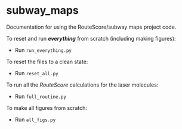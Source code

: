 # subway_maps

Documentation for using the RouteScore/subway maps project code.


To reset and run _**everything**_ from scratch (including making figures):
- Run `run_everything.py`


To reset the files to a clean state:
- Run `reset_all.py`


To run all the _RouteScore_ calculations for the laser molecules:
- Run `full_routine.py`


To make all figures from scratch:
- Run `all_figs.py`
